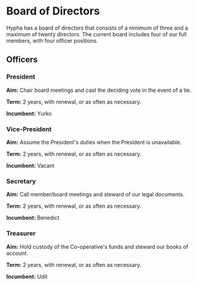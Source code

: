 # Board of Directors

Hypha has a board of directors that consists of a minimum of three and a maximum of twenty directors.
The current board includes four of our full members, with four officer positions.

## Officers

### President

**Aim:** Chair board meetings and cast the deciding vote in the event of a tie.

**Term:** 2 years, with renewal, or as often as necessary.

**Incumbent:** Yurko

### Vice-President

**Aim:** Assume the President's duties when the President is unavailable.

**Term:** 2 years, with renewal, or as often as necessary.

**Incumbent:** Vacant

### Secretary

**Aim:** Call member/board meetings and steward of our legal documents.

**Term:** 2 years, with renewal, or as often as necessary.

**Incumbent:** Benedict

### Treasurer

**Aim:** Hold custody of the Co-operative's funds and steward our books of account.

**Term:** 2 years, with renewal, or as often as necessary.

**Incumbent:** Udit
